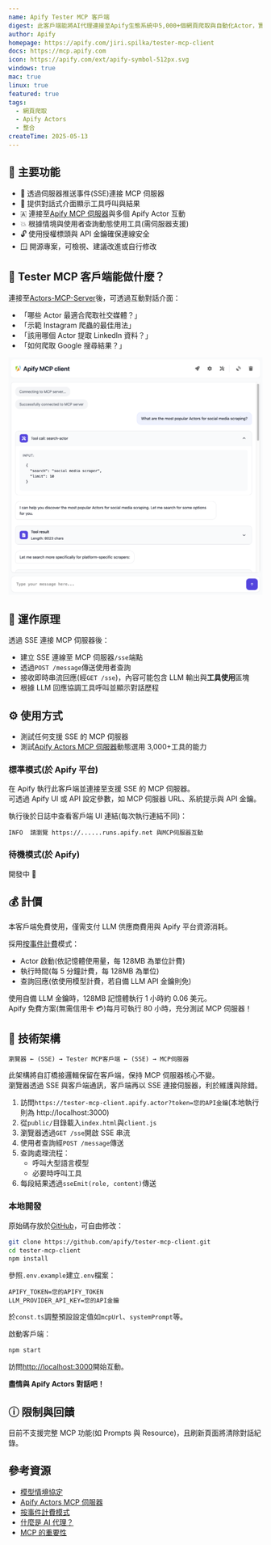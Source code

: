 ```yaml
---
name: Apify Tester MCP 客戶端
digest: 此客戶端能將AI代理連接至Apify生態系統中5,000+個網頁爬取與自動化Actor，實現從網站、社交媒體、搜尋引擎及地圖提取資料。
author: Apify
homepage: https://apify.com/jiri.spilka/tester-mcp-client
docs: https://mcp.apify.com
icon: https://apify.com/ext/apify-symbol-512px.svg
windows: true
mac: true
linux: true
featured: true
tags:
  - 網頁爬取
  - Apify Actors
  - 整合
createTime: 2025-05-13
---
```


## 🚀 主要功能

- 🔌 透過伺服器推送事件(SSE)連接 MCP 伺服器
- 💬 提供對話式介面顯示工具呼叫與結果
- 🇦 連接至[Apify MCP 伺服器](https://apify.com/apify/actors-mcp-server)與多個 Apify Actor 互動
- 💥 根據情境與使用者查詢動態使用工具(需伺服器支援)
- 🔓 使用授權標頭與 API 金鑰確保連線安全
- 🪟 開源專案，可檢視、建議改進或自行修改

## 🎯 Tester MCP 客戶端能做什麼？

連接至[Actors-MCP-Server](https://apify.com/apify/actors-mcp-server)後，可透過互動對話介面：

- 「哪些 Actor 最適合爬取社交媒體？」
- 「示範 Instagram 爬蟲的最佳用法」
- 「該用哪個 Actor 提取 LinkedIn 資料？」
- 「如何爬取 Google 搜尋結果？」

![客戶端截圖](https://raw.githubusercontent.com/apify/tester-mcp-client/refs/heads/main/docs/chat-ui.png)

## 📖 運作原理

透過 SSE 連接 MCP 伺服器後：

- 建立 SSE 連線至 MCP 伺服器`/sse`端點
- 透過`POST /message`傳送使用者查詢
- 接收即時串流回應(經`GET /sse`)，內容可能包含 LLM 輸出與**工具使用**區塊
- 根據 LLM 回應協調工具呼叫並顯示對話歷程

## ⚙️ 使用方式

- 測試任何支援 SSE 的 MCP 伺服器
- 測試[Apify Actors MCP 伺服器](https://apify.com/apify/actors-mcp-server)動態選用 3,000+工具的能力

### 標準模式(於 Apify 平台)

在 Apify 執行此客戶端並連接至支援 SSE 的 MCP 伺服器。  
可透過 Apify UI 或 API 設定參數，如 MCP 伺服器 URL、系統提示與 API 金鑰。

執行後於日誌中查看客戶端 UI 連結(每次執行連結不同)：

```shell
INFO  請瀏覽 https://......runs.apify.net 與MCP伺服器互動
```

### 待機模式(於 Apify)

開發中 🚧

## 💰 計價

本客戶端免費使用，僅需支付 LLM 供應商費用與 Apify 平台資源消耗。

採用[按事件計費](https://docs.apify.com/sdk/js/docs/guides/pay-per-event)模式：

- Actor 啟動(依記憶體使用量，每 128MB 為單位計費)
- 執行時間(每 5 分鐘計費，每 128MB 為單位)
- 查詢回應(依使用模型計費，若自備 LLM API 金鑰則免)

使用自備 LLM 金鑰時，128MB 記憶體執行 1 小時約 0.06 美元。  
Apify 免費方案(無需信用卡 💳)每月可執行 80 小時，充分測試 MCP 伺服器！

## 📖 技術架構

```plaintext
瀏覽器 ← (SSE) → Tester MCP客戶端 ← (SSE) → MCP伺服器
```

此架構將自訂橋接邏輯保留在客戶端，保持 MCP 伺服器核心不變。  
瀏覽器透過 SSE 與客戶端通訊，客戶端再以 SSE 連接伺服器，利於維護與除錯。

1. 訪問`https://tester-mcp-client.apify.actor?token=您的API金鑰`(本地執行則為 http://localhost:3000)
2. 從`public/`目錄載入`index.html`與`client.js`
3. 瀏覽器透過`GET /sse`開啟 SSE 串流
4. 使用者查詢經`POST /message`傳送
5. 查詢處理流程：
   - 呼叫大型語言模型
   - 必要時呼叫工具
6. 每段結果透過`sseEmit(role, content)`傳送

### 本地開發

原始碼存放於[GitHub](https://github.com/apify/rag-web-browser)，可自由修改：

```bash
git clone https://github.com/apify/tester-mcp-client.git
cd tester-mcp-client
npm install
```

參照`.env.example`建立`.env`檔案：

```plaintext
APIFY_TOKEN=您的APIFY_TOKEN
LLM_PROVIDER_API_KEY=您的API金鑰
```

於`const.ts`調整預設設定值如`mcpUrl`、`systemPrompt`等。

啟動客戶端：

```bash
npm start
```

訪問[http://localhost:3000](http://localhost:3000)開始互動。

**盡情與 Apify Actors 對話吧！**

## ⓘ 限制與回饋

目前不支援完整 MCP 功能(如 Prompts 與 Resource)，且刷新頁面將清除對話紀錄。

## 參考資源

- [模型情境協定](https://modelcontextprotocol.org/)
- [Apify Actors MCP 伺服器](https://apify.com/apify/actors-mcp-server)
- [按事件計費模式](https://docs.apify.com/sdk/js/docs/guides/pay-per-event)
- [什麼是 AI 代理？](https://blog.apify.com/what-are-ai-agents/)
- [MCP 的重要性](https://blog.apify.com/what-is-model-context-protocol/)
